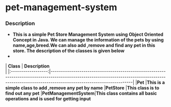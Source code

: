 # pet-management-system

### Description
- **This is a simple Pet Store Management System using Object Oriented Concept in Java. We can manage the information of the pets by using name,age,breed.We can also add ,remove and find any pet in this store. The description of the classes is given below**
- 
| **Class**        |                                                                                          **Description**                                                                                        
|
|:------------------:|----------------------------------------------------------------------------------------------------------------------------------------------------------------------------------------------------|
|**Pet**             |**This is a simple class to add ,remove any pet by name**
|**PetStore**        |**This class is to find out any pet**
|**PetManagementSystem**|**This class contains all basic operations and is used for getting input**
